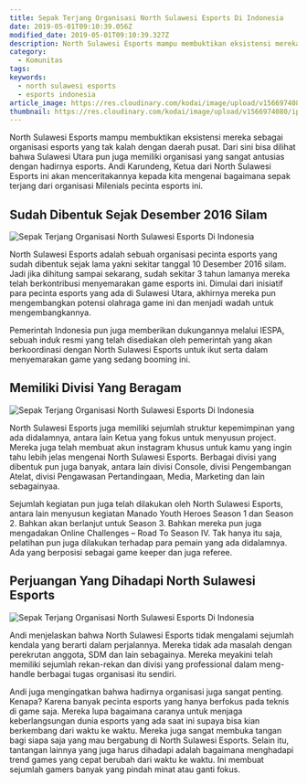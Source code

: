 ```yaml
---
title: Sepak Terjang Organisasi North Sulawesi Esports Di Indonesia
date: 2019-05-01T09:10:39.056Z
modified_date: 2019-05-01T09:10:39.327Z
description: North Sulawesi Esports mampu membuktikan eksistensi mereka sebagai organisasi esports yang tak kalah dengan daerah pusat. 
category:
  - Komunitas
tags:
keywords:
  - north sulawesi esports
  - esports indonesia
article_image: https://res.cloudinary.com/kodai/image/upload/v1566974083/ip/sepak-terjang-organisasi-north-sulawesi-esports-di-indonesia-2.jpg
thumbnail: https://res.cloudinary.com/kodai/image/upload/v1566974080/ip/sepak-terjang-organisasi-north-sulawesi-esports-di-indonesia-1-thumb.jpg
---
```

North Sulawesi Esports mampu membuktikan eksistensi mereka sebagai organisasi esports yang tak kalah dengan daerah pusat. Dari sini bisa dilihat bahwa Sulawesi Utara pun juga memiliki organisasi yang sangat antusias dengan hadirnya esports. Andi Karundeng, Ketua dari North Sulawesi Esports ini akan menceritakannya kepada kita mengenai bagaimana sepak terjang dari organisasi Milenials pecinta esports ini. 



## Sudah Dibentuk Sejak Desember 2016 Silam

![Sepak Terjang Organisasi North Sulawesi Esports Di Indonesia](https://res.cloudinary.com/kodai/image/upload/v1566974083/ip/sepak-terjang-organisasi-north-sulawesi-esports-di-indonesia-2.jpg)

North Sulawesi Esports adalah sebuah organisasi pecinta esports yang sudah dibentuk sejak lama yakni sekitar tanggal 10 Desember 2016 silam. Jadi jika dihitung sampai sekarang, sudah sekitar 3 tahun lamanya mereka telah berkontribusi menyemarakan game esports ini. Dimulai dari inisiatif para pecinta esports yang ada di Sulawesi Utara, akhirnya mereka pun mengembangkan potensi olahraga game ini dan menjadi wadah untuk mengembangkannya.

Pemerintah Indonesia pun juga memberikan dukungannya melalui IESPA, sebuah induk resmi yang telah disediakan oleh pemerintah yang akan berkoordinasi dengan North Sulawesi Esports untuk ikut serta dalam menyemarakan game yang sedang booming ini.



## Memiliki Divisi Yang Beragam

![Sepak Terjang Organisasi North Sulawesi Esports Di Indonesia](https://res.cloudinary.com/kodai/image/upload/v1566974084/ip/sepak-terjang-organisasi-north-sulawesi-esports-di-indonesia-3.jpg)

North Sulawesi Esports juga memiliki sejumlah struktur kepemimpinan yang ada didalamnya, antara lain Ketua yang fokus untuk menyusun project. Mereka juga telah membuat akun instagram khusus untuk kamu yang ingin tahu lebih jelas mengenai North Sulawesi Esports. Berbagai divisi yang dibentuk pun juga banyak, antara lain divisi Console, divisi Pengembangan Atelat, divisi Pengawasan Pertandingaan, Media, Marketing dan lain sebagainyaa.

Sejumlah kegiatan pun juga telah dilakukan oleh North Sulawesi Esports, antara lain menyusun kegiatan Manado Youth Heroes Season 1 dan Season 2. Bahkan akan berlanjut untuk Season 3. Bahkan mereka pun juga mengadakan Online Challenges – Road To Season IV. Tak hanya itu saja, pelatihan pun juga dilakukan terhadap para pemain yang ada didalamnya. Ada yang berposisi sebagai game keeper dan juga referee.



## Perjuangan Yang Dihadapi North Sulawesi Esports

![Sepak Terjang Organisasi North Sulawesi Esports Di Indonesia](https://res.cloudinary.com/kodai/image/upload/v1566974082/ip/sepak-terjang-organisasi-north-sulawesi-esports-di-indonesia-1.jpg)

Andi menjelaskan bahwa North Sulawesi Esports tidak mengalami sejumlah kendala yang berarti dalam perjalannya. Mereka tidak ada masalah dengan perekrutan anggota, SDM dan lain sebagainya. Mereka meyakini telah memiliki sejumlah rekan-rekan dan divisi yang professional dalam meng-handle berbagai tugas organisasi itu sendiri.

Andi juga mengingatkan bahwa hadirnya organisasi juga sangat penting. Kenapa? Karena banyak pecinta esports yang hanya berfokus pada teknis di game saja. Mereka lupa bagaimana caranya untuk menjaga keberlangsungan dunia esports yang ada saat ini supaya bisa kian berkembang dari waktu ke waktu. Mereka juga sangat membuka tangan bagi siapa saja yang mau bergabung di North Sulawesi Esports. Selain itu, tantangan lainnya yang juga harus dihadapi adalah bagaimana menghadapi trend games yang cepat berubah dari waktu ke waktu. Ini membuat sejumlah gamers banyak yang pindah minat atau ganti fokus.

